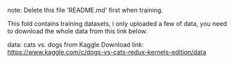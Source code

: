 note: Delete this file 'README.md' first when training.

This fold contains training datasets, i only uploaded a few of data, you need to download the whole data from this link below.

data: cats vs. dogs from Kaggle
Download link: https://www.kaggle.com/c/dogs-vs-cats-redux-kernels-edition/data
